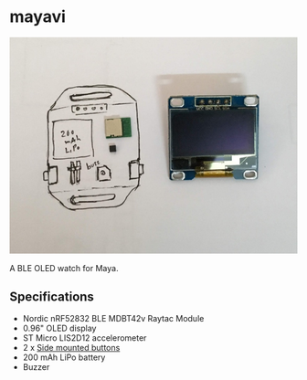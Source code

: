 # mayavi

![Mayavi concept](mayavi-concept.jpg)

A BLE OLED watch for Maya.

## Specifications

- Nordic nRF52832 BLE MDBT42v Raytac Module
- 0.96" OLED display
- ST Micro LIS2D12 accelerometer
- 2 x [Side mounted buttons][1]
- 200 mAh LiPo battery
- Buzzer


[1]: https://www.sunrom.com/p/tactile-switch-smd-3x6mm-side-press



